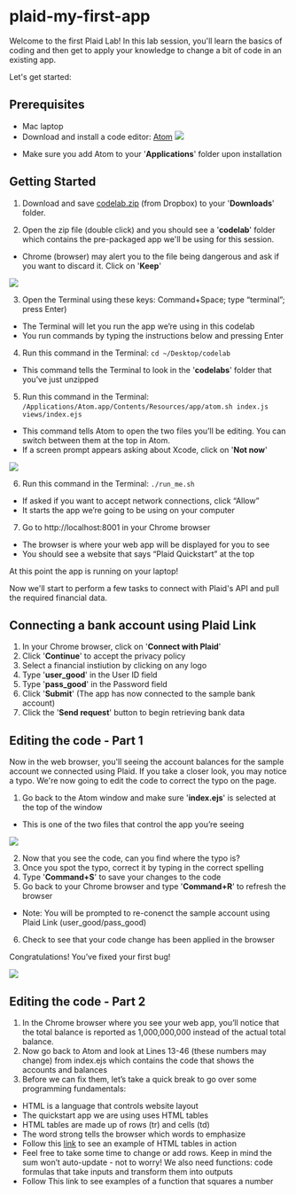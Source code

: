 # plaid-my-first-app

Welcome to the first Plaid Lab!
In this lab session, you'll learn the basics of coding and then get to apply your knowledge to change a bit of code in an existing app.

Let's get started:



## Prerequisites
- Mac laptop
- Download and install a code editor: [Atom](https://atom.io/)
![](https://github.com/jimmyhang6/plaid-my-first-app/blob/master/Atom.png)
 * Make sure you add Atom to your '**Applications**' folder upon installation

## Getting Started
1. Download and save [codelab.zip](https://www.dropbox.com/s/pvc074u9g1ybcxk/codelab2.zip?dl=0) (from Dropbox) to your '**Downloads**' folder. 

2. Open the zip file (double click) and you should see a '**codelab**' folder which contains the pre-packaged app we'll be using for this session.
  * Chrome (browser) may alert you to the file being dangerous and ask if you want to discard it. Click on '**Keep**'
  
 ![](https://github.com/jimmyhang6/plaid-my-first-app/blob/master/Codelab%20Zip%20File%20Download.png)

3. Open the Terminal using these keys: Command+Space; type “terminal”; press Enter)
 * The Terminal will let you run the app we’re using in this codelab
 * You run commands by typing the instructions below and pressing Enter

4. Run this command in the Terminal: `cd ~/Desktop/codelab`
 * This command tells the Terminal to look in the '**codelabs**' folder that you’ve just unzipped 

5. Run this command in the Terminal: `/Applications/Atom.app/Contents/Resources/app/atom.sh index.js views/index.ejs`
 * This command tells Atom to open the two files you’ll be editing. You can switch between them at the top in Atom. 
 * If a screen prompt appears asking about Xcode, click on '**Not now**'
 
 ![](https://github.com/jimmyhang6/plaid-my-first-app/blob/master/XCode.png)
 
6. Run this command in the Terminal: `./run_me.sh` 
 * If asked if you want to accept network connections, click “Allow”
 * It starts the app we’re going to be using on your computer

7. Go to http://localhost:8001 in your Chrome browser
 * The browser is where your web app will be displayed for you to see
 * You should see a website that says “Plaid Quickstart” at the top

At this point the app is running on your laptop!

Now we'll start to perform a few tasks to connect with Plaid's API and pull the required financial data.

## Connecting a bank account using Plaid Link
1. In your Chrome browser, click on '**Connect with Plaid**'
2. Click '**Continue**' to accept the privacy policy
3. Select a financial instiution by clicking on any logo
4. Type '**user_good**' in the User ID field
5. Type '**pass_good**' in the Password field
6. Click '**Submit**' (The app has now connected to the sample bank account)
7. Click the '**Send request**' button to begin retrieving bank data

## Editing the code - Part 1
Now in the web browser, you'll seeing the account balances for the sample account we connected using Plaid. If you take a closer look, you may notice a typo. We're now going to edit the code to correct the typo on the page.

1. Go back to the Atom window and make sure '**index.ejs**' is selected at the top of the window
 * This is one of the two files that control the app you’re seeing
 
![](https://github.com/jimmyhang6/plaid-my-first-app/blob/master/Screen%20Shot%202018-10-11%20at%202.47.12%20PM.png)
 
2. Now that you see the code, can you find where the typo is?
3. Once you spot the typo, correct it by typing in the correct spelling
4. Type '**Command+S**' to save your changes to the code
5. Go back to your Chrome browser and type '**Command+R**' to refresh the browser
 * Note: You will be prompted to re-conenct the sample account using Plaid Link (user_good/pass_good)
6. Check to see that your code change has been applied in the browser

Congratulations! You’ve fixed your first bug!

![](https://github.com/jimmyhang6/plaid-my-first-app/blob/master/Total%20Balance%20Typo%20Fixed.png)

## Editing the code - Part 2

1. In the Chrome browser where you see your web app, you’ll notice that the total balance is reported as 1,000,000,000 instead of the actual total balance.
2. Now go back to Atom and look at Lines 13-46 (these numbers may change) from index.ejs which contains the code that shows the accounts and balances
3. Before we can fix them, let’s take a quick break to go over some programming fundamentals:  
 * HTML is a language that controls website layout
 * The quickstart app we are using uses HTML tables
 * HTML tables are made up of rows (tr) and cells (td)
 * The word strong tells the browser which words to  emphasize
 * Follow this [link](https://codepen.io/tiberiusf/pen/rqwzYj) to see an example of HTML tables in action 
 * Feel free to take some time to change or add rows. Keep in mind the sum won’t auto-update - not to worry! We also need functions: code formulas that take inputs and transform them into outputs
 * Follow This link to see examples of a function that squares a number
